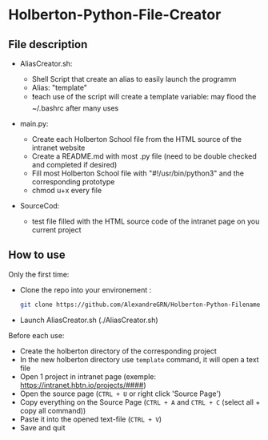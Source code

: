 # Holberton-Python-File-Creator

## File description
- AliasCreator.sh:
  - Shell Script that create an alias to easily launch the programm
  - Alias: "template"
  - ❗each use of the script will create a template variable: may flood the ~/.bashrc after many uses

- main.py:
  - Create each Holberton School file from the HTML source of the intranet website
  - Create a README.md with most .py file (need to be double checked and completed if desired)
  - Fill most Holberton School file with "#!/usr/bin/python3" and the corresponding prototype
  - chmod u+x every file

- SourceCod:
  - test file filled with the HTML source code of the intranet page on you current project


## How to use

Only the first time:
- Clone the repo into your environement : 
  ```bash
  git clone https://github.com/AlexandreGRN/Holberton-Python-Filename.git
  ```
- Launch AliasCreator.sh (./AliasCreator.sh)

Before each use:
- Create the holberton directory of the corresponding project
- In the new holberton directory use `template` command, it will open a text file
- Open 1 project in intranet page (exemple: https://intranet.hbtn.io/projects/####)
- Open the source page (`CTRL + U` or right click 'Source Page')
- Copy everything on the Source Page (`CTRL + A` and `CTRL + C` (select all + copy all command))
- Paste it into the opened text-file (`CTRL + V`)
- Save and quit
